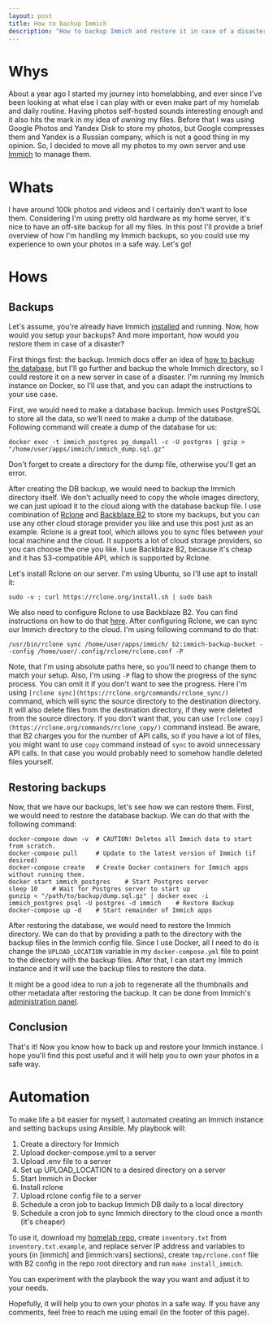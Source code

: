 ```yaml
---
layout: post
title: How to backup Immich
description: "How to backup Immich and restore it in case of a disaster."
---
```


# Whys

About a year ago I started my journey into homelabbing, and ever since I've been looking at what else I can play with or even make part of my homelab and daily routine. Having photos self-hosted sounds interesting enough and it also hits the mark in my idea of _owning_ my files. Before that I was using Google Photos and Yandex Disk to store my photos, but Google compresses them and Yandex is a Russian company, which is not a good thing in my opinion. So, I decided to move all my photos to my own server and use [Immich](https://immich.app/) to manage them.

# Whats

I have around 100k photos and videos and I certainly don't want to lose them. Considering I'm using pretty old hardware as my home server, it's nice to have an off-site backup for all my files. In this post I'll provide a brief overview of how I'm handling my Immich backups, so you could use my experience to own your photos in a safe way. Let's go!

# Hows

## Backups

Let's assume, you're already have Immich [installed](https://immich.app/docs/install/docker-compose) and running. Now, how would you setup your backups? And more important, how would you restore them in case of a disaster?

First things first: the backup. Immich docs offer an idea of [how to backup the database](https://immich.app/docs/administration/backup-and-restore), but I'll go further and backup the whole Immich directory, so I could restore it on a new server in case of a disaster. I'm running my Immich instance on Docker, so I'll use that, and you can adapt the instructions to your use case.

First, we would need to make a database backup. Immich uses PostgreSQL to store all the data, so we'll need to make a dump of the database. Following command will create a dump of the database for us:

```
docker exec -t immich_postgres pg_dumpall -c -U postgres | gzip > "/home/user/apps/immich/immich_dump.sql.gz"
```

Don't forget to create a directory for the dump file, otherwise you'll get an error.

After creating the DB backup, we would need to backup the Immich directory itself. We don't actually need to copy the whole images directory, we can just upload it to the cloud along with the database backup file. I use combination of [Rclone](https://rclone.org/) and [Backblaze B2](https://www.backblaze.com/b2/cloud-storage.html) to store my backups, but you can use any other cloud storage provider you like and use this post just as an example. Rclone is a great tool, which allows you to sync files between your local machine and the cloud. It supports a lot of cloud storage providers, so you can choose the one you like. I use Backblaze B2, because it's cheap and it has S3-compatible API, which is supported by Rclone.

Let's install Rclone on our server. I'm using Ubuntu, so I'll use apt to install it:

```
sudo -v ; curl https://rclone.org/install.sh | sudo bash
```

We also need to configure Rclone to use Backblaze B2. You can find instructions on how to do that [here](https://rclone.org/b2/). After configuring Rclone, we can sync our Immich directory to the cloud. I'm using following command to do that:

```
/usr/bin/rclone sync /home/user/apps/immich/ b2:immich-backup-bucket --config /home/user/.config/rclone/rclone.conf -P
```

Note, that I'm using absolute paths here, so you'll need to change them to match your setup. Also, I'm using `-P` flag to show the progress of the sync process. You can omit it if you don't want to see the progress. Here I'm using `[rclone sync](https://rclone.org/commands/rclone_sync/)` command, which will sync the source directory to the destination directory. It will also delete files from the destination directory, if they were deleted from the source directory. If you don't want that, you can use `[rclone copy](https://rclone.org/commands/rclone_copy/)` command instead. Be aware, that B2 charges you for the number of API calls, so if you have a lot of files, you might want to use `copy` command instead of `sync` to avoid unnecessary API calls. In that case you would probably need to somehow handle deleted files yourself.

## Restoring backups

Now, that we have our backups, let's see how we can restore them. First, we would need to restore the database backup. We can do that with the following command:

```
docker-compose down -v  # CAUTION! Deletes all Immich data to start from scratch.
docker-compose pull     # Update to the latest version of Immich (if desired)
docker-compose create   # Create Docker containers for Immich apps without running them.
docker start immich_postgres    # Start Postgres server
sleep 10    # Wait for Postgres server to start up
gunzip < "/path/to/backup/dump.sql.gz" | docker exec -i immich_postgres psql -U postgres -d immich    # Restore Backup
docker-compose up -d    # Start remainder of Immich apps
```

After restoring the database, we would need to restore the Immich directory. We can do that by providing a path to the directory with the backup files in the Immich config file. Since I use Docker, all I need to do is change the `UPLOAD_LOCATION` variable in my `docker-compose.yml` file to point to the directory with the backup files. After that, I can start my Immich instance and it will use the backup files to restore the data.

It might be a good idea to run a job to regenerate all the thumbnails and other metadata after restoring the backup. It can be done from Immich's [administration panel](https://immich.app/docs/administration/jobs).

## Conclusion

That's it! Now you know how to back up and restore your Immich instance. I hope you'll find this post useful and it will help you to own your photos in a safe way.

# Automation

To make life a bit easier for myself, I automated creating an Immich instance and setting backups using Ansible. My playbook will:

1. Create a directory for Immich
2. Upload docker-compose.yml to a server
3. Upload .env file to a server
4. Set up UPLOAD_LOCATION to a desired directory on a server
5. Start Immich in Docker
6. Install rclone
7. Upload rclone config file to a server
8. Schedule a cron job to backup Immich DB daily to a local directory
9. Schedule a cron job to sync Immich directory to the cloud once a month (it's cheaper)

To use it, download my [homelab repo](https://github.com/Freika/homelab), create `inventory.txt` from `inventory.txt.example`, and replace server IP address and variables to yours (in [immich] and [immich:vars] sections), create `tmp/rclone.conf` file with B2 config in the repo root directory and run `make install_immich`.

You can experiment with the playbook the way you want and adjust it to your needs.

Hopefully, it will help you to own your photos in a safe way. If you have any comments, feel free to reach me using email (in the footer of this page).
